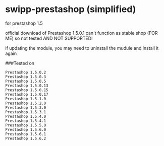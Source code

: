 # swipp-prestashop (simplified)

for prestashop 1.5

official download of Prestashop 1.5.0.1 can't function as stable shop (FOR ME) so not tested AND NOT SUPPORTED!

if updating the module, you may need to uninstall the mudule and install it again

###Tested on

	Prestashop 1.5.0.2
	Prestashop 1.5.0.3
	Prestashop 1.5.0.5
	Prestashop 1.5.0.13
	Prestashop 1.5.0.15
	Prestashop 1.5.0.17
	Prestashop 1.5.1.0
	Prestashop 1.5.2.0
	Prestashop 1.5.3.0
	Prestashop 1.5.3.1
	Prestashop 1.5.4.0
	Prestashop 1.5.4.1
	Prestashop 1.5.5.0
	Prestashop 1.5.6.0
	Prestashop 1.5.6.1
	Prestashop 1.5.6.2
